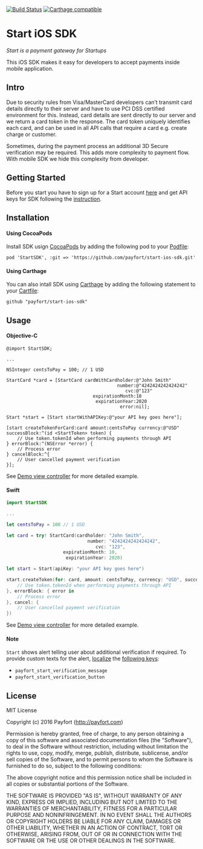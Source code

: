 [![Build Status](https://travis-ci.org/payfort/start-ios-sdk.svg?branch=master)](https://travis-ci.org/payfort/start-ios-sdk)
[![Carthage compatible](https://img.shields.io/badge/Carthage-compatible-4BC51D.svg?style=flat)](https://github.com/Carthage/Carthage)
# Start iOS SDK
*Start is a payment gateway for Startups*

This iOS SDK makes it easy for developers to accept payments inside mobile application.
## Intro
Due to security rules from Visa/MasterCard developers can’t transmit card details directly to their server and have to use PCI DSS certified environment for this. Instead, card details are sent directly to our server and we return a card token in the response. The card token uniquely identifies each card, and can be used in all API calls that require a card e.g. create charge or customer.

Sometimes, during the payment process an additional 3D Secure verification may be required. This adds more complexity to payment flow. With mobile SDK we hide this complexity from developer.
## Getting Started
Before you start you have to sign up for a Start account [here](https://dashboard.start.payfort.com/#/public/sign_up?secretLink=true) and get API keys for SDK following the [instruction](https://docs.start.payfort.com/guides/api_keys/#how-to-get-api-keys).
## Installation
#### Using CocoaPods
Install SDK usign [CocoaPods](https://guides.cocoapods.org/using/getting-started.html) by adding the following pod to your [Podfile](https://guides.cocoapods.org/using/using-cocoapods.html):

	pod 'StartSDK', :git => 'https://github.com/payfort/start-ios-sdk.git'
#### Using Carthage
You can also intall SDK using [Carthage](https://github.com/Carthage/Carthage#adding-frameworks-to-an-application) by adding the following statement to your [Cartfile](https://github.com/Carthage/Carthage/blob/master/Documentation/Artifacts.md#cartfile):

	github "payfort/start-ios-sdk"
## Usage
#### Objective-C
```objc
@import StartSDK;

...

NSInteger centsToPay = 100; // 1 USD

StartCard *card = [StartCard cardWithCardholder:@"John Smith"
                                         number:@"4242424242424242"
                                            cvc:@"123"
                                expirationMonth:10
                                 expirationYear:2020
                                          error:nil];

Start *start = [Start startWithAPIKey:@"your API key goes here"];

[start createTokenForCard:card amount:centsToPay currency:@"USD" successBlock:^(id <StartToken> token) {
	// Use token.tokenId when performing payments through API
} errorBlock:^(NSError *error) {
	// Process error
} cancelBlock:^{
	// User cancelled payment verification
}];
```
See [Demo view controller](Demo/Demo/ViewController.m) for more detailed example.
#### Swift
```swift
import StartSDK

...

let centsToPay = 100 // 1 USD

let card = try! StartCard(cardholder: "John Smith",
                              number: "4242424242424242",
                                 cvc: "123",
                     expirationMonth: 10,
                      expirationYear: 2020)

let start = Start(apiKey: "your API key goes here")

start.createToken(for: card, amount: centsToPay, currency: "USD", successBlock: { token in
	// Use token.tokenId when performing payments through API
}, errorBlock: { error in
	// Process error
}, cancel: {
	// User cancelled payment verification
})
```
See [Demo view controller](DemoSwift/DemoSwift/ViewController.swift) for more detailed example.
#### Note
`Start` shows alert telling user about additional verification if required. To provide custom texts for the alert, [localize](https://www.oneskyapp.com/academy/learn-ios-localization/) the [following keys](StartSDK/StartSDK/Models/Start.h):
- `payfort_start_verification_message`
- `payfort_start_verification_button`

## License
MIT License

Copyright (c) 2016 Payfort (http://payfort.com)

Permission is hereby granted, free of charge, to any person obtaining a copy
of this software and associated documentation files (the "Software"), to deal
in the Software without restriction, including without limitation the rights
to use, copy, modify, merge, publish, distribute, sublicense, and/or sell
copies of the Software, and to permit persons to whom the Software is
furnished to do so, subject to the following conditions:

The above copyright notice and this permission notice shall be included in all
copies or substantial portions of the Software.

THE SOFTWARE IS PROVIDED "AS IS", WITHOUT WARRANTY OF ANY KIND, EXPRESS OR
IMPLIED, INCLUDING BUT NOT LIMITED TO THE WARRANTIES OF MERCHANTABILITY,
FITNESS FOR A PARTICULAR PURPOSE AND NONINFRINGEMENT. IN NO EVENT SHALL THE
AUTHORS OR COPYRIGHT HOLDERS BE LIABLE FOR ANY CLAIM, DAMAGES OR OTHER
LIABILITY, WHETHER IN AN ACTION OF CONTRACT, TORT OR OTHERWISE, ARISING FROM,
OUT OF OR IN CONNECTION WITH THE SOFTWARE OR THE USE OR OTHER DEALINGS IN THE
SOFTWARE.
